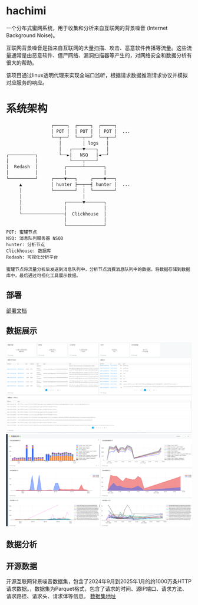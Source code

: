 # hachimi

一个分布式蜜网系统，用于收集和分析来自互联网的背景噪音 (Internet Background Noise)。

互联网背景噪音是指来自互联网的大量扫描、攻击、恶意软件传播等流量。这些流量通常是由恶意软件、僵尸网络、漏洞扫描器等产生的，对网络安全和数据分析有很大的帮助。

该项目通过linux透明代理来实现全端口监听，根据请求数据推测请求协议并模拟对应服务的响应。
# 系统架构
```
                 ┌─────┐  ┌─────┐  ┌─────┐                    
                 │ POT │  │ POT │  │ POT │  ...               
                 └──┬──┘  └──┬──┘  └──┬──┘                    
                    │        │ logs   │                       
                    │   ┌────▼────┐   │                       
┌──────────┐        └──►│   NSQ   │◄──┘                       
│          │            └────┬────┘                           
│  Redash  │          ┌──────┴───────┐                        
│          │          │              │                        
└──────────┘     ┌────▼───┐     ┌────▼───┐                    
     ▲           │ hunter ├──┬──┤ hunter │  ...              
     │           └────────┘  │  └────────┘                    
     │                       │                                
     │                ┌──────▼───────┐                        
     │                │              │                        
     └────────────────┤  Clickhouse  │                        
                      │              │                        
                      └──────────────┘                        
POT: 蜜罐节点
NSQ: 消息队列服务器 NSQD
hunter: 分析节点
Clickhouse: 数据库
Redash: 可视化分析平台

蜜罐节点将流量分析后发送到消息队列中，分析节点消费消息队列中的数据，将数据存储到数据库中，最后通过可视化工具展示数据。
```
<!-- https://asciiflow.com/#/share/eJyrVspLzE1VslIKzSvJLMlJTVFIKUosz8xLVzBS0lHKSaxMLQJKVscolaUWFWfm58UoWRnpxChVAGlLc1MgqxIkYmkGZJWkVpQAOTFKCujg0ZSeR1MaUNEEUoUxQUxMHharmhQC%2FEPANB6Onp4eUYZNgTlgDYwxg1Rh4twNdToSMyc%2FvRhVlBRj0ANx2h7MAMVrNLZYwBUpCJ9P2wUx1C84EGLBo%2BkteMMCZhmSS9CchRSsaIGL31hko4NSUxKLM9CMxuHDLYR8S5L7McIYd6BDDJqCw3o0%2F%2BKN3wnEKsF0AETntE1oLs4ozStJLQIy52DEwhKEJLaMFQQ3FMXjeD06QwGWZfErwuMDnKGMJ%2FyJMAR7mkHPXESlGdxWkJRioEoIJhtMtERBwTknMzk7I7%2B0OJUoazAAOW7FYghJjseZ32OUapVqAcVYjIQ%3D) -->

## 部署
[部署文档](docs/deploy.md)


## 数据展示

![demo](demo.png)
![img.png](demo1.png)

## 数据分析

## 开源数据
开源互联网背景噪音数据集，包含了2024年9月到2025年1月的约1000万条HTTP请求数据。，数据集为Parquet格式，包含了请求的时间、源IP端口、请求方法、请求路径、请求头、请求体等信息。
[数据集地址](https://huggingface.co/datasets/burpheart/Internet-background-noise)